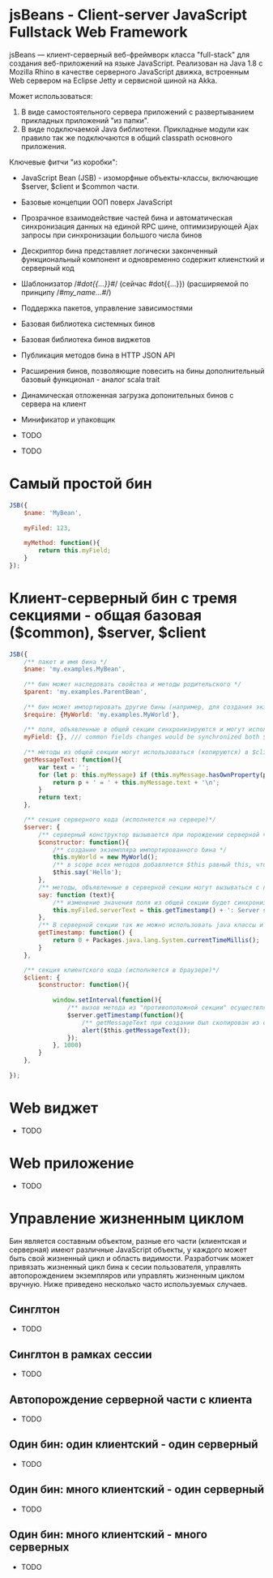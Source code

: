 # jsBeans - Client-server JavaScript Fullstack  Web Framework
  
 jsBeans — клиент-серверный веб-фреймворк класса "full-stack" для создания веб-приложений на языке JavaScript. Реализован на Java 1.8 с Mozilla Rhino в качестве серверного JavaScript движка, встроенным Web сервером на Eclipse Jetty и сервисной шиной на Akka.
 
 Может использоваться:
 1. В виде самостоятельного сервера приложений с развертыванием прикладных приложений "из папки".
 2. В виде подключаемой Java библиотеки. Прикладные модули как правило так же подключаются в общий classpath основного приложения.
 
 Ключевые фитчи "из коробки":
 * JavaScript Bean (JSB) - изоморфные объекты-классы, включающие $server, $client и $common части.
 * Базовые концепции ООП поверх JavaScript
 * Прозрачное взаимодействие частей бина и автоматическая синхронизация данных на единой RPC шине, оптимизирующей Ajax запросы при синхронизации большого числа бинов 
 * Дескриптор бина представляет логически законченный функциональный компонент и одновременно содержит клиенсткий и серверный код
 * Шаблонизатор /*#dot{{...}}#*/ (сейчас #dot{{...}}) (расширяемой по принципу /*#my_name...#*/)
 * Поддержка пакетов, управление зависимостями
 * Базовая библиотека системных бинов
 * Базовая библиотека бинов виджетов
 * Публикация методов бина в HTTP JSON API
 * Расширения бинов, позволяющие повесить на бины дополнительный базовый функционал - аналог scala trait
 * Динамическая отложенная загрузка допонительных бинов с сервера на клиент
 * Минификатор и упаковщик

 * TODO
 * TODO

# Самый простой бин

```javascript
JSB({
    $name: 'MyBean',
    
    myFiled: 123,
    
    myMethod: function(){
        return this.myField;
    }    
});
```

# Клиент-серверный бин с тремя секциями - общая базовая ($common), $server, $client

```javascript
JSB({
    /** пакет и имя бина */
    $name: 'my.examples.MyBean',
    
    /** бин может наследовать свойства и методы родительского */
    $parent: 'my.examples.ParentBean',
     
    /** бин может импортировать другие бины (например, для создания экземпляров), типы импортированных бинов будут интегрированы в scope методов */
    $require: {MyWorld: 'my.examples.MyWorld'},
     
    /** поля, объявленные в общей секции синхронизируются и могут использоваться в $client и $server прозрачно (производится слияние изменений)*/
    myField: {}, /// common fields changes would be synchronized both $client and $server
    
    /** методы из общей секции могут использоваться (копируются) в $client и $server*/
    getMessageText: function(){
        var text = '';
        for (let p: this.myMessage) if (this.myMessage.hasOwnProperty(p)) {
            return p + ' = ' + this.myMessage.text + '\n';
        }
        return text;
    },

    /** секция серверного кода (исполняется на сервере)*/
    $server: {
        /** серверный конструктор вызывается при порождении серверной части экземпляра бина */
        $constructor: function(){
            /** создание экземпляра импортированного бина */
            this.myWorld = new MyWorld();
            /** в scope всех методов добавляется $this равный this, чтобы перед вложенными функциями не декларировать 'var self = this' */
            $this.say('Hello');                            
        },
        /** методы, объявленные в серверной секции могут вызываться с клиента и наоборот */
        say: function (text){
            /** изменение значения поля из общей секции будет синхронизировано с клиентом и в $client this.myFiled будет обновлено */
            this.myFiled.serverText = this.getTimestamp() + ': Server say ' + text + '!';
        },
        /** В серверной секции так же можно использовать java классы и объекты, добавив префикс 'Packages.' */
        getTimestamp: function() {
            return 0 + Packages.java.lang.System.currentTimeMillis();
        }
    },

    /** секция клиентского кода (исполняется в браузере)*/
    $client: {
        $constructor: function(){          
            
            window.setInterval(function(){
                /** вызов метода из "противоположной секции" осуществляется асинхронно через адаптер*/
                $server.getTimestamp(function(){                    
                    /** getMessageText при создании был скопирован из общей секции, поэтому использовает значение this.myFiled на клиенте */
                    alert($this.getMessageText());
                });                
            }, 1000)
        }
    },
    
});
```

# Web виджет
* TODO

# Web приложение
* TODO

# Управление жизненным циклом
Бин является составным объектом, разные его части (клиентская и серверная) имеют различные JavaScript объекты, у каждого может быть свой жизненный цикл и область видимости. Разработчик может привязать жизненный цикл бина к сесии пользователя, управлять автопорождением экземпляров или управлять жизненным циклом вручную. Ниже приведено несколько часто используемых случаев. 

## Синглтон 
* TODO

## Синглтон в рамках сессии
* TODO

## Автопорождение серверной части с клиента
* TODO

## Один бин: один клиентский - один серверный
* TODO

## Один бин: много клиентский - один серверный
* TODO

## Один бин: много клиентский - много серверных
* TODO


  